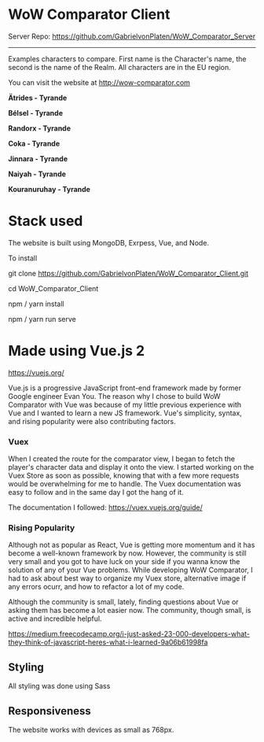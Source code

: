 # WoW Comparator Client

Server Repo: https://github.com/GabrielvonPlaten/WoW_Comparator_Server
_____

Examples characters to compare. First name is the Character's name, the second is the name of the Realm. 
All characters are in the EU region.

You can visit the website at http://wow-comparator.com

**Ätrides - Tyrande**

**Bélsel - Tyrande**

**Randorx - Tyrande**

**Coka - Tyrande**

**Jinnara - Tyrande**

**Naiyah - Tyrande**

**Kouranuruhay - Tyrande**

# Stack used
The website is built using MongoDB, Exrpess, Vue, and Node.

To install

git clone https://github.com/GabrielvonPlaten/WoW_Comparator_Client.git

cd WoW_Comparator_Client

npm / yarn install

npm / yarn run serve


# Made using Vue.js 2

https://vuejs.org/

Vue.js is a progressive JavaScript front-end framework made by former Google engineer Evan You. The reason why I chose to build WoW Comparator with Vue was because of my little previous experience with Vue and I wanted to learn a new JS framework. Vue's simplicity, syntax, and rising popularity were also contributing factors.

### __Vuex__
When I created the route for the comparator view, I began to fetch the player's character data and display it onto the view. I started working on the Vuex Store as soon as possible, knowing that with a few more requests would be overwhelming for me to handle. The Vuex documentation was easy to follow and in the same day I got the hang of it.

The documentation I followed: https://vuex.vuejs.org/guide/

### Rising Popularity

Although not as popular as React, Vue is getting more momentum and it has become a well-known framework by now. However, the community is still very small and you got to have luck on your side if you wanna know the solution of any of your Vue problems. While developing WoW Comparator, I had to ask about best way to organize my Vuex store, alternative image if any errors ocurr, and how to refactor a lot of my code.

Although the community is small, lately, finding questions about Vue or asking them has become a lot easier now. The community, though small, is active and incredible helpful. 

https://medium.freecodecamp.org/i-just-asked-23-000-developers-what-they-think-of-javascript-heres-what-i-learned-9a06b61998fa

## Styling

All styling was done using Sass

## Responsiveness

The website works with devices as small as 768px.




